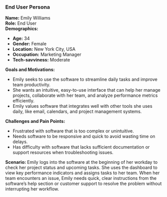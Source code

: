 ### **End User Persona**

**Name:** Emily Williams  
**Role:** End User  
**Demographics:**  
- **Age:** 34  
- **Gender:** Female  
- **Location:** New York City, USA  
- **Occupation:** Marketing Manager  
- **Tech-savviness:** Moderate

**Goals and Motivations:**
- Emily seeks to use the software to streamline daily tasks and improve team productivity.
- She wants an intuitive, easy-to-use interface that can help her manage projects, collaborate with her team, and analyze performance metrics efficiently.
- Emily values software that integrates well with other tools she uses daily, like email, calendars, and project management systems.

**Challenges and Pain Points:**
- Frustrated with software that is too complex or unintuitive.
- Needs software to be responsive and quick to avoid wasting time on delays.
- Has difficulty with software that lacks sufficient documentation or support resources when troubleshooting issues.

**Scenario:**
Emily logs into the software at the beginning of her workday to check her project status and upcoming tasks. She uses the dashboard to view key performance indicators and assigns tasks to her team. When her team encounters an issue, Emily needs quick, clear instructions from the software’s help section or customer support to resolve the problem without interrupting her workflow.

